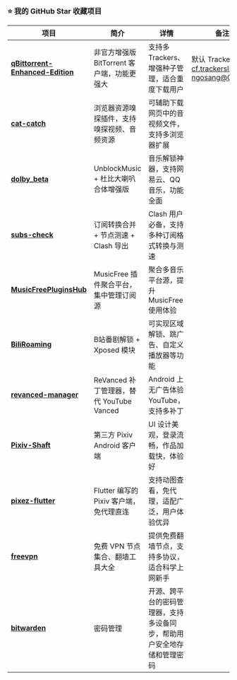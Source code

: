 ### ⭐ 我的 GitHub Star 收藏项目

| 项目 | 简介 | 详情 | 备注 |
|------|------|------|------|
| [**qBittorrent-Enhanced-Edition**](https://github.com/c0re100/qBittorrent-Enhanced-Edition) | 非官方增强版 BitTorrent 客户端，功能更强大 | 支持多 Trackers、增强种子管理，适合重度下载用户 | 默认 Trackers：<br>[cf.trackerslist.com](https://cf.trackerslist.com/all.txt)<br>[ngosang@GitHub](https://raw.githubusercontent.com/ngosang/trackerslist/master/trackers_all.txt) |
| [**cat-catch**](https://github.com/xifangczy/cat-catch) | 浏览器资源嗅探插件，支持嗅探视频、音频资源 | 可辅助下载网页中的音视频文件，支持多浏览器扩展 |  |
| [**dolby_beta**](https://github.com/nining377/dolby_beta) | UnblockMusic + 杜比大喇叭合体增强版 | 音乐解锁神器，支持网易云、QQ 音乐，功能全面 |  |
| [**subs-check**](https://github.com/beck-8/subs-check) | 订阅转换合并 + 节点测速 + Clash 导出 | Clash 用户必备，支持多种订阅格式转换与测速 |  |
| [**MusicFreePluginsHub**](https://github.com/xxnuo/MusicFreePluginsHub) | MusicFree 插件聚合平台，集中管理订阅源 | 聚合多音乐平台源，提升 MusicFree 使用体验 |  |
| [**BiliRoaming**](https://github.com/yujincheng08/BiliRoaming) | B站番剧解锁 + Xposed 模块 | 可实现区域解锁、跳广告、自定义播放器等功能 |  |
| [**revanced-manager**](https://github.com/ReVanced/revanced-manager) | ReVanced 补丁管理器，替代 YouTube Vanced | Android 上无广告体验 YouTube，支持多补丁 |  |
| [**Pixiv-Shaft**](https://github.com/CeuiLiSA/Pixiv-Shaft) | 第三方 Pixiv Android 客户端 | UI 设计美观，登录流畅，作品加载快，体验好 |  |
| [**pixez-flutter**](https://github.com/Notsfsssf/pixez-flutter) | Flutter 编写的 Pixiv 客户端，免代理直连 | 支持动图查看，免代理，适配广泛，用户体验优异 |  |
| [**freevpn**](https://github.com/asdsadsddas123/freevpn) | 免费 VPN 节点集合、翻墙工具大全 | 提供免费翻墙节点，支持多协议，适合科学上网新手 |  |
| [**bitwarden**](https://github.com/bitwarden/desktop) | 密码管理 | 开源、跨平台的密码管理器，支持多设备同步，帮助用户安全地存储和管理密码 |  |
